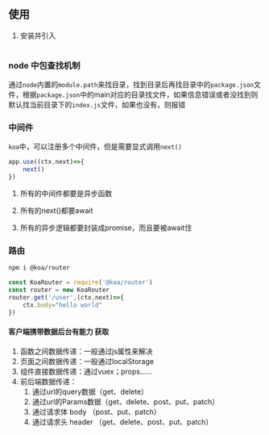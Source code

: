## 使用

1. 安装并引入

   ```bash
   ```





### node 中包查找机制

通过`node`内置的`module.path`来找目录，找到目录后再找目录中的`package.json`文件，根据`package.json`中的main对应的目录找文件，如果信息错误或者没找到则默认找当前目录下的`index.js`文件，如果也没有，则报错

### 中间件

`koa`中，可以注册多个中间件，但是需要显式调用`next()`

```js
app.use((ctx,next)=>{
    next()
})
```

1. 所有的中间件都要是异步函数

2. 所有的next()都要await

3. 所有的异步逻辑都要封装成promise，而且要被await住 

### 路由

```bash
npm i @koa/router
```



```js
const KoaRouter = require('@koa/router')
const router = new KoaRouter
router.get('/user',(ctx,next)=>{
    ctx.body="hello world"
})
```

#### 客户端携带数据后台有能力 获取

1. 函数之间数据传递：一般通过js属性来解决
2. 页面之间数据传递：一般通过localStorage
3. 组件直接数据传递：通过vuex；props……
4. 前后端数据传递：
   1. 通过url的query数据（get、delete）
   2. 通过url的Params数据（get、delete、post、put、patch）
   3. 通过请求体 body （post、put、patch）
   4. 通过请求头 header （get、delete、post、put、patch）